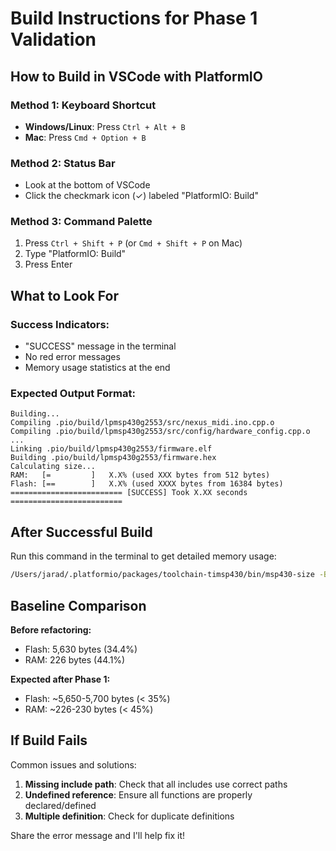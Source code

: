 # Build Instructions for Phase 1 Validation

## How to Build in VSCode with PlatformIO

### Method 1: Keyboard Shortcut
- **Windows/Linux**: Press `Ctrl + Alt + B`
- **Mac**: Press `Cmd + Option + B`

### Method 2: Status Bar
- Look at the bottom of VSCode
- Click the checkmark icon (✓) labeled "PlatformIO: Build"

### Method 3: Command Palette
1. Press `Ctrl + Shift + P` (or `Cmd + Shift + P` on Mac)
2. Type "PlatformIO: Build"
3. Press Enter

## What to Look For

### Success Indicators:
- "SUCCESS" message in the terminal
- No red error messages
- Memory usage statistics at the end

### Expected Output Format:
```
Building...
Compiling .pio/build/lpmsp430g2553/src/nexus_midi.ino.cpp.o
Compiling .pio/build/lpmsp430g2553/src/config/hardware_config.cpp.o
...
Linking .pio/build/lpmsp430g2553/firmware.elf
Building .pio/build/lpmsp430g2553/firmware.hex
Calculating size...
RAM:   [=         ]   X.X% (used XXX bytes from 512 bytes)
Flash: [==        ]   X.X% (used XXXX bytes from 16384 bytes)
========================= [SUCCESS] Took X.XX seconds =========================
```

## After Successful Build

Run this command in the terminal to get detailed memory usage:
```bash
/Users/jarad/.platformio/packages/toolchain-timsp430/bin/msp430-size -B .pio/build/lpmsp430g2553/firmware.elf
```

## Baseline Comparison

**Before refactoring:**
- Flash: 5,630 bytes (34.4%)
- RAM: 226 bytes (44.1%)

**Expected after Phase 1:**
- Flash: ~5,650-5,700 bytes (< 35%)
- RAM: ~226-230 bytes (< 45%)

## If Build Fails

Common issues and solutions:
1. **Missing include path**: Check that all includes use correct paths
2. **Undefined reference**: Ensure all functions are properly declared/defined
3. **Multiple definition**: Check for duplicate definitions

Share the error message and I'll help fix it!